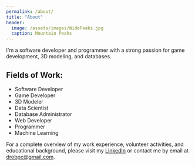 ```yaml
---
permalink: /about/
title: "About"
header:
  image: /assets/images/WidePeaks.jpg
  caption: Mountain Peaks
---
```

<p>I'm a software developer and programmer with a strong passion for game development, 3D modeling, and databases.</p>
<h2>Fields of Work:</h2>
<ul>
  <li>Software Developer</li>
  <li>Game Developer</li>
  <li>3D Modeler</li>
  <li>Data Scientist</li>
  <li>Database Administrator</li>
  <li>Web Developer</li>
  <li>Programmer</li>
  <li>Machine Learning</li>
</ul>
<p>For a complete overview of my work experience, volunteer activities, and educational background, please visit my <a href="https://www.linkedin.com/in/danielrozek/" target="_blank">LinkedIn</a> or contact me by email at <a href="mailto:drobpc@gmail.com">drobpc@gmail.com</a>.</p>
